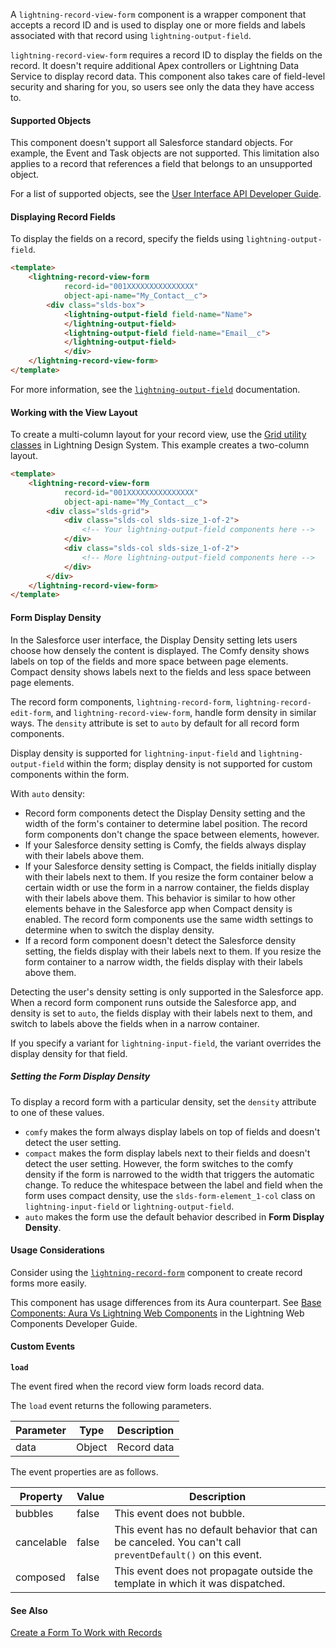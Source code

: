A `lightning-record-view-form` component is a wrapper component that accepts a
record ID and is used to display one or more fields and labels associated with
that record using `lightning-output-field`.

`lightning-record-view-form` requires
a record ID to display the fields on the record. It doesn't require additional
Apex controllers or Lightning Data Service to display record data. This
component also takes care of field-level security and sharing for you, so
users see only the data they have access to.

#### Supported Objects

This component doesn't support all Salesforce standard objects. For example,
the Event and Task objects are not supported. This limitation also applies to a record
that references a field that belongs to an unsupported object.

For a list of supported objects, see the
[User Interface API Developer Guide](https://developer.salesforce.com/docs/atlas.en-us.uiapi.meta/uiapi/ui_api_get_started_supported_objects.htm).

#### Displaying Record Fields

To display the fields on a record, specify the fields using
`lightning-output-field`.

```html
<template>
    <lightning-record-view-form
            record-id="001XXXXXXXXXXXXXXX"
            object-api-name="My_Contact__c">
        <div class="slds-box">
            <lightning-output-field field-name="Name">
            </lightning-output-field>
            <lightning-output-field field-name="Email__c">
            </lightning-output-field>
            </div>
    </lightning-record-view-form>
</template>
```
For more information, see the [`lightning-output-field`](bundle/lightning-output-field/documentation) documentation.

#### Working with the View Layout

To create a multi-column layout for your record view, use the [Grid utility
classes](https://www.lightningdesignsystem.com/utilities/grid/) in Lightning Design System.
This example creates a two-column layout.

```html
<template>
    <lightning-record-view-form
            record-id="001XXXXXXXXXXXXXXX"
            object-api-name="My_Contact__c">
        <div class="slds-grid">
            <div class="slds-col slds-size_1-of-2">
                <!-- Your lightning-output-field components here -->
            </div>
            <div class="slds-col slds-size_1-of-2">
                <!-- More lightning-output-field components here -->
            </div>
        </div>
    </lightning-record-view-form>
</template>
```
#### Form Display Density

In the Salesforce user interface, the Display Density setting lets users choose how densely the content is displayed. The Comfy density shows labels on top of the fields and more space between page elements. Compact density shows labels next to the fields and less space between page elements.

The record form components, `lightning-record-form`, `lightning-record-edit-form`, and `lightning-record-view-form`,
handle form density in similar ways. The `density` attribute is set to `auto` by default for all record form components.

Display density is supported for `lightning-input-field` and `lightning-output-field` within the form; display density is not supported for custom components within the form.

With `auto` density:
* Record form components detect the Display Density setting and the width of the form's container to determine label position. The record form components don't change the space between elements, however.
* If your Salesforce density setting is Comfy, the fields always display with their labels above them.
* If your Salesforce density setting is Compact, the fields initially display with their labels next to them. If you resize the form container below a certain width or use the form in a narrow container, the fields display with their labels above them. This behavior is similar to how other elements behave in the Salesforce app when Compact density is enabled. The record form components use the same width settings to determine when to switch the display density.
* If a record form component doesn't detect the Salesforce density setting, the fields display with their labels next to them. If you resize the form container to a narrow width, the fields display with their labels above them.

Detecting the user's density setting is only supported in the Salesforce app. When a record form component runs outside the Salesforce app, and density is set to `auto`, the fields display with their labels next to them, and switch to labels above the fields when in a narrow container.

If you specify a variant for `lightning-input-field`, the variant overrides the display density for that field.

##### Setting the Form Display Density

To display a record form with a particular density, set the `density` attribute to one of these values.
* `comfy` makes the form always display labels on top of fields and doesn't detect the user setting.
* `compact` makes the form display labels next to their fields and doesn't detect the user setting. However, the form switches to the comfy density if the form is narrowed to the width that triggers the automatic change. To reduce the whitespace between the label and field when the form uses compact density, use the `slds-form-element_1-col` class on `lightning-input-field` or `lightning-output-field`.
* `auto` makes the form use the default behavior described in __Form Display Density__.


#### Usage Considerations

Consider using the [`lightning-record-form`](bundle/lightning-record-form/documentation)
component to create record forms more easily.

This component has usage differences from its Aura counterpart. See [Base Components: Aura Vs Lightning Web Components](docs/component-library/documentation/lwc/lwc.migrate_map_aura_lwc_components) in the Lightning Web Components Developer Guide.

#### Custom Events

**`load`**

The event fired when the record view form loads record data.

The `load` event returns the following parameters.

Parameter|Type|Description
-----|-----|----------
data|Object|Record data

The event properties are as follows.

Property|Value|Description
-----|-----|----------
bubbles|false|This event does not bubble.
cancelable|false|This event has no default behavior that can be canceled. You can't call `preventDefault()` on this event.
composed|false|This event does not propagate outside the template in which it was dispatched.

#### See Also

[Create a Form To Work with Records](docs/component-library/documentation/lwc/lwc.data_get_user_input)

